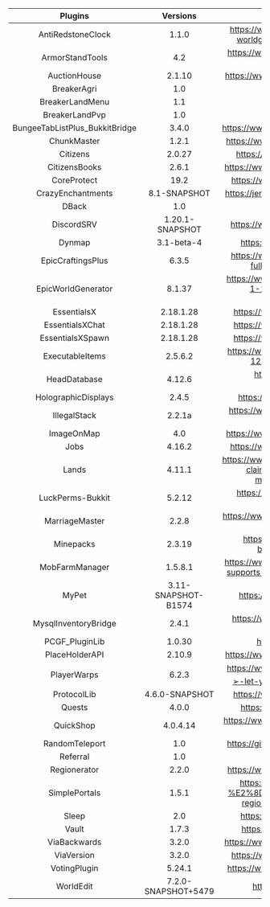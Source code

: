 |             Plugins            |        Versions       |                                                Links                                               |
| :----------------------------: | :-------------------: | :------------------------------------------------------------------------------------------------: |
|       AntiRedstoneClock        |          1.1.0        | https://www.spigotmc.org/resources/antiredstoneclock-worldguard-plotsquard-support-1-8-1-15.18557/ |
|        ArmorStandTools         |           4.2         | https://www.spigotmc.org/resources/armor-stand-tools-reborn.82724/ |
|          AuctionHouse          |          2.1.10       | https://www.spigotmc.org/resources/auctionhouse.61836/ |
|           BreakerAgri          |           1.0         | |
|        BreakerLandMenu         |           1.1         | |
|         BreakerLandPvp         |           1.0         | |
| BungeeTabListPlus_BukkitBridge |          3.4.0        | https://www.spigotmc.org/resources/bungeetablistplus.313/ |
|          ChunkMaster           |          1.2.1        | https://www.spigotmc.org/resources/chunkmaster.71351/ |
|           Citizens             |          2.0.27       | https://www.spigotmc.org/resources/citizens.13811/ |
|         CitizensBooks          |          2.6.1        | https://www.spigotmc.org/resources/citizensbooks.37465/ |
|          CoreProtect           |           19.2        | https://www.spigotmc.org/resources/coreprotect.8631/ |
|       CrazyEnchantments        |       8.1-SNAPSHOT    | https://jenkins.badbones69.com/job/Crazy-Enchantments/ |
|            DBack               |           1.0         | |
|          DiscordSRV            |     1.20.1-SNAPSHOT   | https://www.spigotmc.org/resources/discordsrv.18494/ |
|            Dynmap              |        3.1-beta-4     | https://www.spigotmc.org/resources/dynmap.274/ |
|       EpicCraftingsPlus        |          6.3.5        | https://www.spigotmc.org/resources/epiccraftingsplus-fully-configurable-crafts-1-8-1-16.39967/ |
|       EpicWorldGenerator       |          8.1.37       | https://www.spigotmc.org/resources/epicworldgenerator-1-14-1-14-4-support-all-update-aquatic-features.8067/ |
|          EssentialsX           |         2.18.1.28     | https://www.spigotmc.org/resources/essentialsx.9089 |
|        EssentialsXChat         |         2.18.1.28     | https://www.spigotmc.org/resources/essentialsx.9089 |
|        EssentialsXSpawn        |         2.18.1.28     | https://www.spigotmc.org/resources/essentialsx.9089 |
|        ExecutableItems         |          2.5.6.2      | https://www.spigotmc.org/resources/executableitems-1-12-1-16-command-items-with-gui.77578/ |
|          HeadDatabase          |         4.12.6        | https://www.spigotmc.org/resources/head-database.14280/ |
|       HolographicDisplays      |          2.4.5        | https://dev.bukkit.org/projects/holographic-displays |
|          IllegalStack          |          2.2.1a       | https://www.spigotmc.org/resources/dupe-fixes-illegal-stack-remover.44411/ |
|           ImageOnMap           |           4.0         | https://www.spigotmc.org/resources/imageonmap.26585/ |
|              Jobs              |          4.16.2       | https://www.spigotmc.org/resources/jobs-reborn.4216/ |
|             Lands              |          4.11.1       | https://www.spigotmc.org/resources/lands-minecraft-land-claim-plugin-grief-prevention-protection-gui-management-wars-1-15-support.53313/ |
|        LuckPerms-Bukkit        |          5.2.12       | https://www.spigotmc.org/resources/luckperms-an-advanced-permissions-plugin.28140/ |
|         MarriageMaster         |          2.2.8        | https://www.spigotmc.org/resources/marriage-master-mc-1-7-1-16.19273/ |
|           Minepacks            |          2.3.19       | https://www.spigotmc.org/resources/minepacks-backpack-plugin-mc-1-7-1-16.19286/ |
|         MobFarmManager         |         1.5.8.1       | https://www.spigotmc.org/resources/mob-farm-manager-supports-1-7-10-up-to-1-16-hopper-support.15127/ |
|             MyPet              |  3.11-SNAPSHOT-B1574  | https://www.spigotmc.org/resources/mypet.12725/ |
|      MysqlInventoryBridge      |          2.4.1        | https://www.spigotmc.org/resources/mysql-inventory-bridge.7849/ |
|         PCGF_PluginLib         |          1.0.30       | https://ci.pcgamingfreaks.at/job/PluginLib/ |
|         PlaceHolderAPI         |          2.10.9       | https://www.spigotmc.org/resources/placeholderapi.6245/ |
|          PlayerWarps           |          6.2.3        | https://www.spigotmc.org/resources/⭐-player-warps-⭐-➢-let-your-players-set-warps-1-8-1-16-1.66692/ |
|          ProtocolLib           |     4.6.0-SNAPSHOT    | https://www.spigotmc.org/resources/protocollib.1997/ |
|            Quests              |          4.0.0        | https://www.spigotmc.org/resources/quests.3711/ |
|           QuickShop            |         4.0.4.14      | https://www.spigotmc.org/resources/quickshop-reremake-1-15-ready-bees-bees-bee.62575/ |
|         RandomTeleport         |           1.0         | https://github.com/Breakerland/RandomTeleport/releases/ |
|           Referral             |           1.0         | |
|          Regionerator          |          2.2.0        | https://www.spigotmc.org/resources/regionerator.12219/ |
|          SimplePortals         |          1.5.1        | https://www.spigotmc.org/resources/1-16-ready-%E2%8D%9F-simple-portals-%E2%8D%9F-effective-regional-portals-bungeecord-compatible.56772/ |
|             Sleep              |           2.0         | https://www.spigotmc.org/resources/sleep.73285/ |
|             Vault              |          1.7.3        | https://www.spigotmc.org/resources/vault.34315/ |
|          ViaBackwards          |          3.2.0        | https://www.spigotmc.org/resources/viabackwards.27448/ |
|           ViaVersion           |          3.2.0        | https://www.spigotmc.org/resources/viaversion.19254/ |
|          VotingPlugin          |         5.24.1        | https://www.spigotmc.org/resources/votingplugin.15358/ |
|           WorldEdit            |  7.2.0-SNAPSHOT+5479  | https://enginehub.org/worldedit/#downloads |